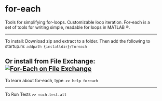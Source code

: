# for-each
Tools for simplifying for-loops. Customizable loop iteration.
For-each is a set of tools for writing simple, readable for loops in
MATLAB &reg;.

---------------------------------------
To install:
Download zip and extract to a folder.
Then add the following to startup.m:
`addpath {installdir}/foreach`

Or install from File Exchange:
[![For-Each on File Exchange](https://www.mathworks.com/matlabcentral/images/matlab-file-exchange.svg)](https://www.mathworks.com/matlabcentral/fileexchange/48729-for-each)
---------------------------------------
To learn about for-each, type:
`>> help foreach`

---------------------------------------
To Run Tests
`>> each.test.all`
